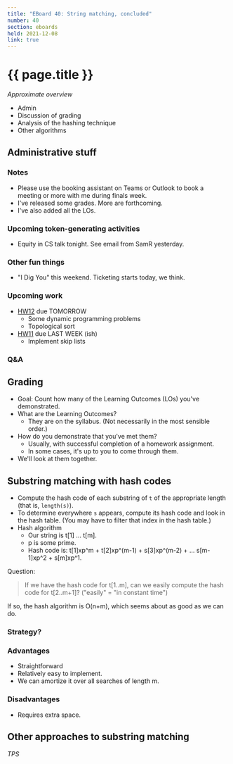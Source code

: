 ```yaml
---
title: "EBoard 40: String matching, concluded" 
number: 40
section: eboards
held: 2021-12-08
link: true
---
```

# {{ page.title }}

_Approximate overview_

* Admin
* Discussion of grading
* Analysis of the hashing technique
* Other algorithms

Administrative stuff
--------------------

### Notes

* Please use the booking assistant on Teams or Outlook to book a
  meeting or more with me during finals week.
* I've released some grades.  More are forthcoming.
* I've also added all the LOs.

### Upcoming token-generating activities

* Equity in CS talk tonight.  See email from SamR yesterday.

### Other fun things

* "I Dig You" this weekend.  Ticketing starts today, we think.

### Upcoming work

* [HW12](../assignments/assignment12) due TOMORROW
    * Some dynamic programming problems
    * Topological sort
* [HW11](../assignments/assignment11) due LAST WEEK (ish)
    * Implement skip lists

### Q&A

Grading
-------

* Goal: Count how many of the Learning Outcomes (LOs) you've demonstrated.
* What are the Learning Outcomes?
    * They are on the syllabus.  (Not necessarily in the most sensible order.)
* How do you demonstrate that you've met them?
    * Usually, with successful completion of a homework assignment.
    * In some cases, it's up to you to come through them.
* We'll look at them together.

Substring matching with hash codes
----------------------------------

* Compute the hash code of each substring of `t` of the appropriate length
  (that is, `length(s)`).
* To determine everywhere `s` appears, compute its hash code and look in
  the hash table.  (You may have to filter that index in the hash table.)
* Hash algorithm
    * Our string is t[1] ... t[m].  
    * p is some prime.  
    * Hash code is: 
      t[1]xp^m + t[2]xp^(m-1) + s[3]xp^(m-2) + ... s[m-1]xp^2 + s[m]xp^1.

Question:

> If we have the hash code for t[1..m], can we easily compute the hash
  code for t[2..m+1]?  ("easily" = "in constant time")

If so, the hash algorithm is O(n+m), which seems about as good as we
can do.  

### Strategy?

### Advantages

* Straightforward
* Relatively easy to implement.
* We can amortize it over all searches of length m.

### Disadvantages

* Requires extra space.

Other approaches to substring matching
--------------------------------------

_TPS_


